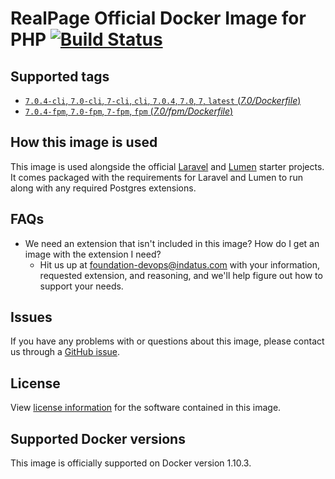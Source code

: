 # RealPage Official Docker Image for PHP [![Build Status](https://travis-ci.org/Realpage/php.svg?branch=master)](https://travis-ci.org/Realpage/php)


## Supported tags
- [`7.0.4-cli`, `7.0-cli`, `7-cli`, `cli`, `7.0.4`, `7.0`, `7`, `latest` (*7.0/Dockerfile*)](https://hub.docker.com/r/realpage/php/)
- [`7.0.4-fpm`, `7.0-fpm`, `7-fpm`, `fpm` (*7.0/fpm/Dockerfile*)](https://hub.docker.com/r/realpage/php/)

## How this image is used
This image is used alongside the official [Laravel](https://github.com/RealPage/laravel.git) and [Lumen](https://github.com/RealPage/lumen.git) starter projects. It comes packaged with the requirements for Laravel and Lumen to run along with any required Postgres extensions.

## FAQs
- We need an extension that isn't included in this image? How do I get an image with the extension I need?
  - Hit us up at [foundation-devops@indatus.com](mailto:foundation-devops@indatus.com) with your information, requested extension, and reasoning, and we'll help figure out how to support your needs.

## Issues
If you have any problems with or questions about this image, please contact us through a [GitHub issue](https://github.com/realpage/php/issues).

## License
View [license information](http://php.net/license/) for the software contained in this image.

## Supported Docker versions
This image is officially supported on Docker version 1.10.3.
